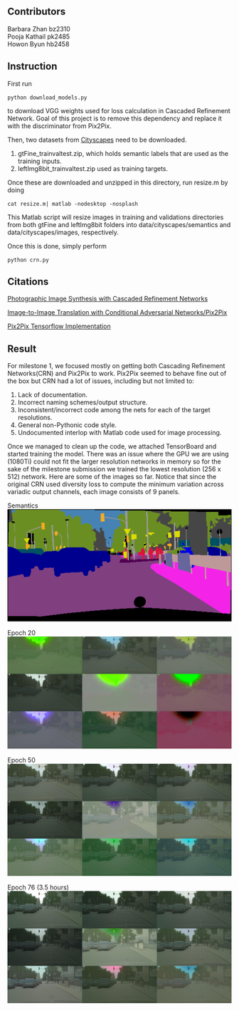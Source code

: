 ## Contributors
Barbara Zhan  bz2310 <br>
Pooja Kathail   pk2485 <br>
Howon Byun   hb2458

## Instruction
First run
```
python download_models.py
```
to download VGG weights used for loss calculation in Cascaded Refinement Network.
Goal of this project is to remove this dependency and replace it with the discriminator from Pix2Pix.

Then, two datasets from [Cityscapes](https://www.cityscapes-dataset.com/) need to be downloaded.
1. gtFine_trainvaltest.zip, which holds semantic labels that are used as the training inputs.
2. leftImg8bit_trainvaltest.zip used as training targets.

Once these are downloaded and unzipped in this directory, run resize.m by doing
```
cat resize.m| matlab -nodesktop -nosplash
```
This Matlab script will resize images in training and validations directories from both gtFine and leftImg8bit
folders into data/cityscapes/semantics and data/cityscapes/images, respectively.

Once this is done, simply perform
```
python crn.py
```

## Citations
[Photographic Image Synthesis with Cascaded Refinement Networks](http://cqf.io/ImageSynthesis/)

[Image-to-Image Translation with Conditional Adversarial Networks/Pix2Pix](https://arxiv.org/pdf/1611.07004v1.pdf)

[Pix2Pix Tensorflow Implementation](https://github.com/affinelayer/pix2pix-tensorflow)


## Result
For milestone 1, we focused mostly on getting both Cascading Refinement Networks(CRN) and Pix2Pix to work. Pix2Pix seemed to behave fine out of the box but CRN had a lot of issues, including but not limited to:
1. Lack of documentation.
2. Incorrect naming schemes/output structure.
3. Inconsistent/incorrect code among the nets for each of the target resolutions.
4. General non-Pythonic code style.
5. Undocumented interlop with Matlab code used for image processing.

Once we managed to clean up the code, we attached TensorBoard and started training the model.
There was an issue where the GPU we are using (1080Ti) could not fit the larger resolution networks in memory so for the sake of the milestone submission we trained the lowest resolution (256 x 512) network. 
Here are some of the images so far. Notice that since the original CRN used diversity loss to compute
the minimum variation across variadic output channels, each image consists of 9 panels.

Semantics <br>
![input_semantics](./doc/semantics.png)

Epoch 20 <br>
![epoch_20](./doc/epoch_20.jpg)

Epoch 50 <br>
![epoch_50](./doc/epoch_50.jpg)

Epoch 76 (3.5 hours) <br>
![epoch_76](./doc/epoch_76.jpg)

